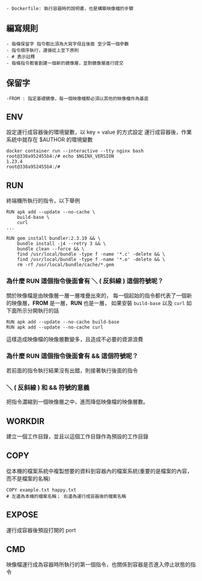 
	- Dockerfile: 執行容器時的說明書，也是構築映像檔的步驟

## 編寫規則

	- 每條保留字 指令都比須為大寫字母且後面 至少需一個參數
	- 指令順序執行，遵循從上至下原則
	- # 表示註釋
	- 每條指令都會創建一個新的鏡像層，並對鏡像層進行提交

## 保留字

	-FROM : 指定基礎鏡像，每一個映像檔都必須以其他的映像檔作為基底


 
	

## ENV

設定運行成容器後的環境變數，以 key = value 的方式設定
運行成容器後，作業系統中就存在 $AUTHOR 的環境變數

```
docker container run --interactive --tty nginx bash
root@338a952455b4:/# echo $NGINX_VERSION
1.23.4
root@338a952455b4:/#
```


## RUN

終端機所執行的指令，以下舉例
```
RUN apk add --update --no-cache \ 
	build-base \ 
	curl
...

RUN gem install bundler:2.3.19 && \ 
	bundle install -j4 --retry 3 && \ 
	bundle clean --force && \ 
	find /usr/local/bundle -type f -name '*.c' -delete && \ 
	find /usr/local/bundle -type f -name '*.o' -delete && \ 
	rm -rf /usr/local/bundle/cache/*.gem
```

### 為什麼 RUN 這個指令後面會有 ＼ ( 反斜線 ) 這個符號呢？

關於映像檔是由映像層一層一層堆疊出來的，
每一個起始的指令都代表了一個新的映像層，**FROM** 是一層，**RUN** 也是一層，
如果安裝 `build-base` 以及 `curl` 如下面所示分開執行的話
```
RUN apk add --update --no-cache build-base 
RUN apk add --update --no-cache curl
```

這樣造成映像檔的映像層數變多，且造成不必要的資源浪費

### 為什麼 RUN 這個指令後面會有 &&  這個符號呢？

若前面的指令執行結果沒有出錯，則接著執行後面的指令

### ＼ ( 反斜線 ) 和 && 符號的意義

把指令濃縮到一個映像層之中，進而降低映像檔的映像層數。


## WORKDIR

建立一個工作目錄，並且以這個工作目錄作為預設的工作目錄


## COPY

從本機的檔案系統中複製想要的資料到容器內的檔案系統(重要的是檔案的內容，而不是檔案的名稱)
```
COPY example.txt happy.txt
# 左邊為本機的檔案名稱； 右邊為運行成容器後的檔案名稱
```



## EXPOSE

運行成容器後預設打開的 port 


## CMD

映像檔運行成為容器時所執行的第一個指令，也關係到容器是否進入停止狀態的指令